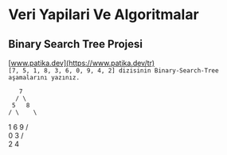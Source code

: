 # Veri Yapilari Ve Algoritmalar
## Binary Search Tree Projesi
[www.patika.dev](https://www.patika.dev/tr) <br>
`[7, 5, 1, 8, 3, 6, 0, 9, 4, 2] dizisinin Binary-Search-Tree aşamalarını yazınız.`

       7
      / \
     5   8
    / \    \
   1   6    9
  / \
 0   3
     / \
    2    4




       
